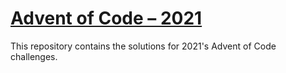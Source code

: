 # [Advent of Code – 2021](https://adventofcode.com/2021/)

This repository contains the solutions for 2021's Advent of Code challenges.
